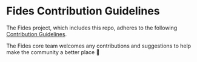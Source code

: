 # Fides Contribution Guidelines

The Fides project, which includes this repo, adheres to the following [Contribution Guidelines](https://ethyca.github.io/fides/development/overview/).

The Fides core team welcomes any contributions and suggestions to help make the community a better place 🤝
